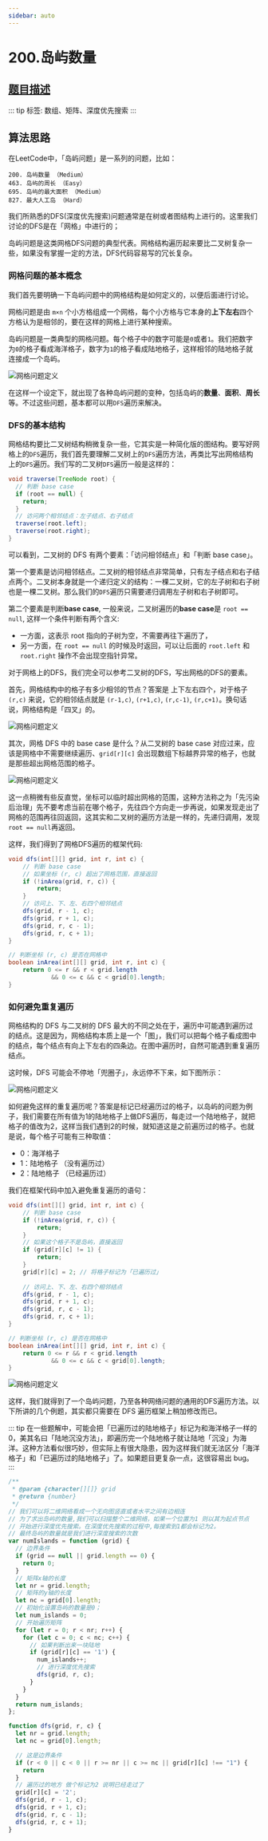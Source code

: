 ```yaml
---
sidebar: auto
---
```


# 200.岛屿数量
## [题目描述](https://leetcode.cn/problems/number-of-islands/)

::: tip
标签: 数组、矩阵、深度优先搜索
:::

## 算法思路
在LeetCode中，「岛屿问题」是一系列的问题，比如：
```
200. 岛屿数量 （Medium）
463. 岛屿的周长 （Easy）
695. 岛屿的最大面积 （Medium）
827. 最大人工岛 （Hard）
```

我们所熟悉的DFS(深度优先搜索)问题通常是在树或者图结构上进行的。这里我们讨论的DFS是在「网格」中进行的；

岛屿问题是这类网格DFS问题的典型代表。网格结构遍历起来要比二叉树复杂一些，如果没有掌握一定的方法，DFS代码容易写的冗长复杂。

### 网格问题的基本概念

我们首先要明确一下岛屿问题中的网格结构是如何定义的，以便后面进行讨论。

网格问题是由 `m×n` 个小方格组成一个网格，每个小方格与它本身的**上下左右**四个方格认为是相邻的，要在这样的网格上进行某种搜索。

岛屿问题是一类典型的网格问题。每个格子中的数字可能是`0`或者`1`。我们把数字为`0`的格子看成海洋格子，数字为`1`的格子看成陆地格子，这样相邻的陆地格子就连接成一个岛屿。

![网格问题定义](../../images/leetcode/200/01.jpeg)

在这样一个设定下，就出现了各种岛屿问题的变种，包括岛屿的**数量**、**面积**、**周长**等。不过这些问题，基本都可以用`DFS`遍历来解决。


### DFS的基本结构

网格结构要比二叉树结构稍微复杂一些，它其实是一种简化版的图结构。要写好网格上的`DFS`遍历，我们首先要理解二叉树上的`DFS`遍历方法，再类比写出网格结构上的`DFS`遍历。我们写的二叉树`DFS`遍历一般是这样的：

```java
void traverse(TreeNode root) {
  // 判断 base case
  if (root == null) {
    return;
  }
  // 访问两个相邻结点：左子结点、右子结点
  traverse(root.left);
  traverse(root.right);
}
```

可以看到，二叉树的 DFS 有两个要素：「访问相邻结点」和「判断 base case」。

第一个要素是访问相邻结点。二叉树的相邻结点非常简单，只有左子结点和右子结点两个。二叉树本身就是一个递归定义的结构：一棵二叉树，它的左子树和右子树也是一棵二叉树。那么我们的`DFS`遍历只需要递归调用左子树和右子树即可。

第二个要素是判断**base case**, 一般来说，二叉树遍历的**base case**是 `root == null`, 这样一个条件判断有两个含义:
- 一方面，这表示 root 指向的子树为空，不需要再往下遍历了，
- 另一方面，在 `root == null` 的时候及时返回，可以让后面的 `root.left` 和 `root.right` 操作不会出现空指针异常。

对于网格上的DFS，我们完全可以参考二叉树的DFS，写出网格的DFS的要素。

首先，网格结构中的格子有多少相邻的节点？答案是 上下左右四个，对于格子 `(r,c)` 来说，它的相邻结点就是 `(r-1,c)`, `(r+1,c)`, `(r,c-1)`, `(r,c+1)`。换句话说，网格结构是「四叉」的。

![网格问题定义](../../images/leetcode/200/02.jpeg)

其次，网格 DFS 中的 base case 是什么？从二叉树的 base case 对应过来，应该是网格中不需要继续遍历、`grid[r][c]` 会出现数组下标越界异常的格子，也就是那些超出网格范围的格子。

![网格问题定义](../../images/leetcode/200/03.jpeg)

这一点稍微有些反直觉，坐标可以临时超出网格的范围，这种方法称之为「先污染后治理」先不要考虑当前在哪个格子，先往四个方向走一步再说，如果发现走出了网格的范围再往回返回，这其实和二叉树的遍历方法是一样的，先递归调用，发现`root == null`再返回。

这样，我们得到了网格DFS遍历的框架代码:

```java
void dfs(int[][] grid, int r, int c) {
    // 判断 base case
    // 如果坐标 (r, c) 超出了网格范围，直接返回
    if (!inArea(grid, r, c)) {
        return;
    }
    // 访问上、下、左、右四个相邻结点
    dfs(grid, r - 1, c);
    dfs(grid, r + 1, c);
    dfs(grid, r, c - 1);
    dfs(grid, r, c + 1);
}

// 判断坐标 (r, c) 是否在网格中
boolean inArea(int[][] grid, int r, int c) {
    return 0 <= r && r < grid.length 
        	&& 0 <= c && c < grid[0].length;
}
```

### 如何避免重复遍历
网格结构的 DFS 与二叉树的 DFS 最大的不同之处在于，遍历中可能遇到遍历过的结点。这是因为，网格结构本质上是一个「图」，我们可以把每个格子看成图中的结点，每个结点有向上下左右的四条边。在图中遍历时，自然可能遇到重复遍历结点。

这时候，DFS 可能会不停地「兜圈子」，永远停不下来，如下图所示：

![网格问题定义](../../images/leetcode/200/04.gif)

如何避免这样的重复遍历呢？答案是标记已经遍历过的格子，以岛屿的问题为例子，我们需要在所有值为1的陆地格子上做DFS遍历，每走过一个陆地格子，就把格子的值改为2，这样当我们遇到2的时候，就知道这是之前遍历过的格子。也就是说，每个格子可能有三种取值：
- 0：海洋格子
- 1：陆地格子 （没有遍历过）
- 2：陆地格子 （已经遍历过）

我们在框架代码中加入避免重复遍历的语句：
```java
void dfs(int[][] grid, int r, int c) {
    // 判断 base case
    if (!inArea(grid, r, c)) {
        return;
    }
    // 如果这个格子不是岛屿，直接返回
    if (grid[r][c] != 1) {
        return;
    }
    grid[r][c] = 2; // 将格子标记为「已遍历过」
    
    // 访问上、下、左、右四个相邻结点
    dfs(grid, r - 1, c);
    dfs(grid, r + 1, c);
    dfs(grid, r, c - 1);
    dfs(grid, r, c + 1);
}

// 判断坐标 (r, c) 是否在网格中
boolean inArea(int[][] grid, int r, int c) {
    return 0 <= r && r < grid.length 
        	&& 0 <= c && c < grid[0].length;
}
```

![网格问题定义](../../images/leetcode/200/05.gif)

这样，我们就得到了一个岛屿问题，乃至各种网络问题的通用的DFS遍历方法。以下所讲的几个例题，其实都只需要在 DFS 遍历框架上稍加修改而已。


::: tip
在一些题解中，可能会把「已遍历过的陆地格子」标记为和海洋格子一样的 0，美其名曰「陆地沉没方法」，即遍历完一个陆地格子就让陆地「沉没」为海洋。这种方法看似很巧妙，但实际上有很大隐患，因为这样我们就无法区分「海洋格子」和「已遍历过的陆地格子」了。如果题目更复杂一点，这很容易出 bug。
:::

```js
/**
 * @param {character[][]} grid
 * @return {number}
 */
// 我们可以将二维网络看成一个无向图竖直或者水平之间有边相连
// 为了求出岛屿的数量,我们可以扫描整个二维网络，如果一个位置为1 则以其为起点节点
// 开始进行深度优先搜索。在深度优先搜索的过程中,每搜索到1都会标记为2。
// 最终岛屿的数量就是我们进行深度搜索的次数
var numIslands = function (grid) {
  // 边界条件
  if (grid == null || grid.length == 0) {
    return 0;
  }
  // 矩阵x轴的长度
  let nr = grid.length;
  // 矩阵的y轴的长度
  let nc = grid[0].length;
  // 初始化设置岛屿的数量是0；
  let num_islands = 0;
  // 开始遍历矩阵
  for (let r = 0; r < nr; r++) {
    for (let c = 0; c < nc; c++) {
      // 如果判断出来一块陆地
      if (grid[r][c] == '1') {
        num_islands++;
        // 进行深度优先搜索
        dfs(grid, r, c);
      }
    }
  }
  return num_islands;
};

function dfs(grid, r, c) {
  let nr = grid.length;
  let nc = grid[0].length;

  // 这是边界条件
  if (r < 0 || c < 0 || r >= nr || c >= nc || grid[r][c] !== "1") {
    return
  }
  // 遍历过的地方 做个标记为2 说明已经走过了
  grid[r][c] = '2';
  dfs(grid, r - 1, c);
  dfs(grid, r + 1, c);
  dfs(grid, r, c - 1);
  dfs(grid, r, c + 1);
}
```





